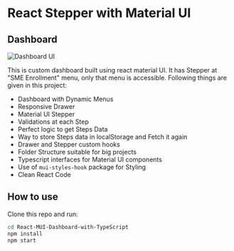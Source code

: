 # React Stepper with Material UI

## Dashboard

![Dashboard UI](https://github.com/AkshayGadekar/Phone.com-React-Test/blob/main/src/media/images/dashboardUI.png)

This is custom dashboard built using react material UI. It has Stepper at "SME Enrollment" menu, only that menu is accessible. Following things are given in this project:

- Dashboard with Dynamic Menus
- Responsive Drawer
- Material UI Stepper
- Validations at each Step
- Perfect logic to get Steps Data
- Way to store Steps data in localStorage and Fetch it again
- Drawer and Stepper custom hooks
- Folder Structure suitable for big projects
- Typescript interfaces for Material UI components
- Use of `mui-styles-hook` package for Styling
- Clean React Code

## How to use

Clone this repo and run:

```bash
cd React-MUI-Dashboard-with-TypeScript
npm install
npm start
```
